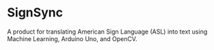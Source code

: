 # SignSync
A product for translating American Sign Language (ASL) into text using Machine Learning, Arduino Uno, and OpenCV.
